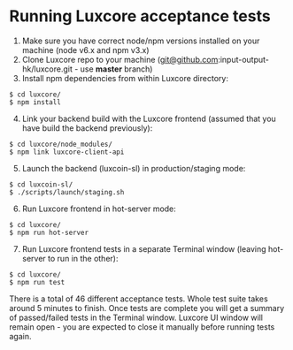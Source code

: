 # Running Luxcore acceptance tests


1. Make sure you have correct node/npm versions installed on your machine (node v6.x and npm v3.x)
2. Clone Luxcore repo to your machine (git@github.com:input-output-hk/luxcore.git - use **master** branch)
3. Install npm dependencies from within Luxcore directory:
```
$ cd luxcore/
$ npm install
```
4. Link your backend build with the Luxcore frontend (assumed that you have build the backend previously):
```
$ cd luxcore/node_modules/
$ npm link luxcore-client-api
```
5. Launch the backend (luxcoin-sl) in production/staging mode:
```
$ cd luxcoin-sl/
$ ./scripts/launch/staging.sh
```
6. Run Luxcore frontend in hot-server mode:
```
$ cd luxcore/
$ npm run hot-server
```
7. Run Luxcore frontend tests in a separate Terminal window (leaving hot-server to run in the other):
```
$ cd luxcore/
$ npm run test
```

There is a total of 46 different acceptance tests.
Whole test suite takes around 5 minutes to finish.
Once tests are complete you will get a summary of passed/failed tests in the Terminal window.
Luxcore UI window will remain open - you are expected to close it manually before running tests again.
